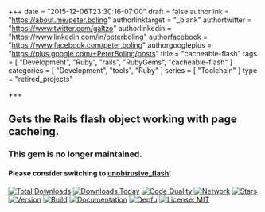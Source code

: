 +++
date = "2015-12-06T23:30:16-07:00"
draft = false
authorlink = "https://about.me/peter.boling"
authorlinktarget = "_blank"
authortwitter = "https://www.twitter.com/galtzo"
authorlinkedin = "https://www.linkedin.com/in/peterboling"
authorfacebook = "https://www.facebook.com/peter.boling"
authorgoogleplus = "https://plus.google.com/+PeterBoling/posts"
title = "cacheable-flash"
tags = [ "Development", "Ruby", "rails", "RubyGems", "cacheable-flash" ]
categories = [ "Development", "tools", "Ruby" ]
series = [ "Toolchain" ]
type = "retired_projects"

+++

## Gets the Rails flash object working with page cacheing.

### This gem is no longer maintained.

#### Please consider switching to [unobtrusive_flash](https://github.com/leonid-shevtsov/unobtrusive_flash)!

[![Total Downloads](https://img.shields.io/gem/rt/cacheable_flash.svg)](https://github.com/pboling/cacheable-flash)
[![Downloads Today](https://img.shields.io/gem/rd/cacheable_flash.svg)](https://github.com/pboling/cacheable-flash)
[![Code Quality](https://img.shields.io/codeclimate/github/pboling/cacheable-flash.svg)](https://codeclimate.com/github/pboling/cacheable-flash)
[![Network](https://img.shields.io/github/forks/pboling/cacheable-flash.svg?style=social)](https://github.com/pboling/cacheable-flash/network)
[![Stars](https://img.shields.io/github/stars/pboling/cacheable-flash.svg?style=social)](https://github.com/pboling/cacheable-flash/stargazers)
[![Version](https://img.shields.io/gem/v/cacheable_flash.svg)](https://rubygems.org/gems/cacheable_flash)
[![Build](https://img.shields.io/travis/pboling/cacheable-flash.svg)](https://travis-ci.org/pboling/cacheable-flash)
[![Documentation](http://inch-ci.org/github/pboling/cacheable-flash.svg)](http://inch-ci.org/github/pboling/cacheable-flash)
[![Depfu](https://badges.depfu.com/badges/f13068686306ad691084c5112078dd2d/count.svg)](https://depfu.com/github/pboling/cacheable-flash?project=Bundler)
[![License: MIT](https://img.shields.io/badge/License-MIT-yellow.svg)](https://opensource.org/licenses/MIT)
